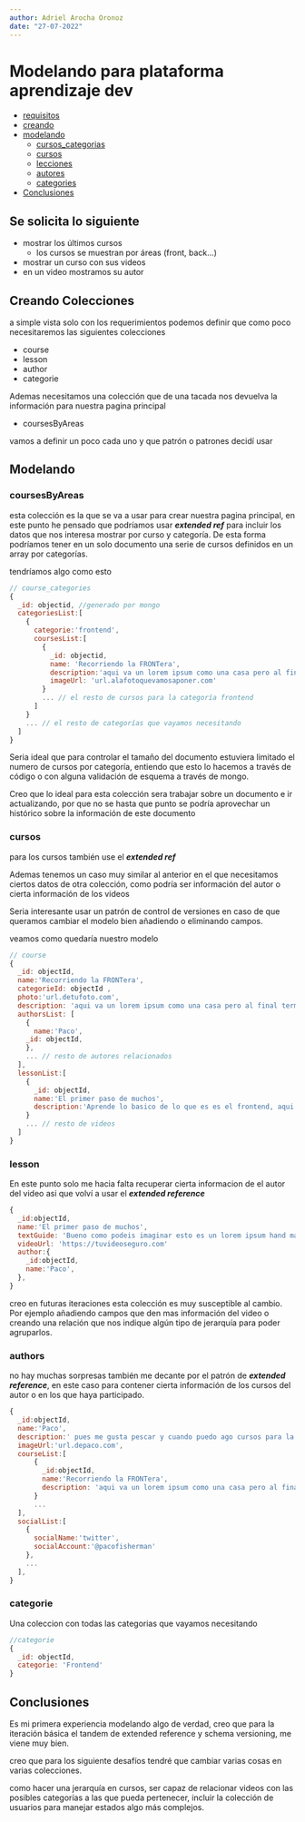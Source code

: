 ```yaml
---
author: Adriel Arocha Oronoz
date: "27-07-2022"
---
```


# Modelando para plataforma aprendizaje dev

- [requisitos](#se-solicita-lo-siguiente)
- [creando](#creando-colecciones)
- [modelando](#modelando)
  - [cursos_categorias](#coursesbyareas)
  - [cursos](#cursos)
  - [lecciones](#lesson)
  - [autores](#authors)
  - [categories](#categorie)
- [Conclusiones](#conclusiones)


##  Se solicita lo siguiente

- mostrar los últimos cursos 
  - los cursos se muestran por áreas (front, back...)
- mostrar un curso con sus videos
- en un video mostramos su autor

## Creando Colecciones 

a simple vista solo con los requerimientos podemos definir que como poco necesitaremos las siguientes colecciones

- course
- lesson
- author
- categorie

Ademas necesitamos una colección que de una tacada nos devuelva la información para nuestra pagina principal

- coursesByAreas

vamos a definir un poco cada uno y que patrón o patrones decidí usar

## Modelando

### coursesByAreas

esta colección es la que se va a usar para crear nuestra pagina principal, en este punto he pensado que podríamos usar ***extended ref*** para incluir los datos que nos interesa mostrar por curso y categoría. De esta forma podríamos tener en un solo documento una serie de cursos definidos en un array por categorías.

tendríamos algo como esto

```javascript
// course_categories
{
  _id: objectid, //generado por mongo
  categoriesList:[
    {
      categorie:'frontend',
      coursesList:[
        {
          _id: objectid,
          name: 'Recorriendo la FRONTera',
          description:'aqui va un lorem ipsum como una casa pero al final termino escribiendo yo',
          imageUrl: 'url.alafotoquevamosaponer.com'
        }
        ... // el resto de cursos para la categoría frontend
      ]
    }
    ... // el resto de categorías que vayamos necesitando
  ]
}


```

Seria ideal que para controlar el tamaño del documento estuviera limitado el numero de cursos por categoría, entiendo que esto lo hacemos a través de código o con alguna validación de esquema a través de mongo.

Creo que lo ideal para esta colección sera trabajar sobre un documento e ir actualizando, por que no se hasta que punto se podría aprovechar un histórico sobre la información de este documento

### cursos

para los cursos también use el ***extended ref*** 


Ademas tenemos un caso muy similar al anterior en el que necesitamos ciertos datos de otra colección, como podría ser información del autor o cierta información de los videos

Seria interesante usar un patrón de control de versiones en caso de que queramos cambiar el modelo bien añadiendo o eliminando campos.

veamos como quedaría nuestro modelo

```javascript
// course
{
  _id: objectId,
  name:'Recorriendo la FRONTera',
  categorieId: objectId ,
  photo:'url.detufoto.com',
  description: 'aqui va un lorem ipsum como una casa pero al final termino escribiendo yo',
  authorsList: [
    {
      name:'Paco',
    _id: objectId,
    },
    ... // resto de autores relacionados
  ],
  lessonList:[
    {
      _id: objectId,
      name:'El primer paso de muchos',
      description:'Aprende lo basico de lo que es es el frontend, aqui bla bla',
    }
    ... // resto de videos
  ]
}

```

### lesson

En este punto solo me hacia falta recuperar cierta informacion de el autor del video asi que volví a usar el ***extended reference*** 

```javascript
{
  _id:objectId,
  name:'El primer paso de muchos',
  textGuide: 'Bueno como podeis imaginar esto es un lorem ipsum hand made, aqui escribiendo por escribir y tal...',
  videoUrl: 'https://tuvideoseguro.com'
  author:{
    _id:objectId,
    name:'Paco',
  },
}
```
creo en futuras iteraciones esta colección es muy susceptible al cambio. Por ejemplo añadiendo campos que den mas información del video o creando una relación que nos indique algún tipo de jerarquía para poder agruparlos.

### authors

no hay muchas sorpresas también me decante por el patrón de ***extended reference***, en este caso para contener cierta información de los cursos del autor o en los que haya participado.

```javascript
{
  _id:objectId,
  name:'Paco',
  description:' pues me gusta pescar y cuando puedo ago cursos para la plataforma de TomatoCode.tv',
  imageUrl:'url.depaco.com',
  courseList:[
      {
        _id:objectId,
        name:'Recorriendo la FRONTera',
        description: 'aqui va un lorem ipsum como una casa pero al final termino escribiendo yo',
      }
      ...
  ],
  socialList:[
    {
      socialName:'twitter',
      socialAccount:'@pacofisherman'
    },
    ...
  ],
}
```

### categorie

Una coleccion con todas las categorias que vayamos necesitando

```javascript
//categorie
{
  _id: objectId,
  categorie: 'Frontend'
}
```

## Conclusiones

Es mi primera experiencia modelando algo de verdad, creo que para la iteración básica el tandem de extended reference y schema versioning, me viene muy bien.

creo que para los siguiente desafíos tendré que cambiar varias cosas en varias colecciones.

como hacer una jerarquía en cursos, ser capaz de relacionar videos con las posibles categorías a las que pueda pertenecer, incluir la colección de usuarios para manejar estados algo más complejos.



